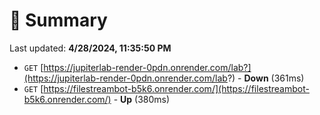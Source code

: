 # 📖 Summary
Last updated: **4/28/2024, 11:35:50 PM**

- `GET` [https://jupiterlab-render-0pdn.onrender.com/lab?](https://jupiterlab-render-0pdn.onrender.com/lab?) - **Down** (361ms)
- `GET` [https://filestreambot-b5k6.onrender.com/](https://filestreambot-b5k6.onrender.com/) - **Up** (380ms)
